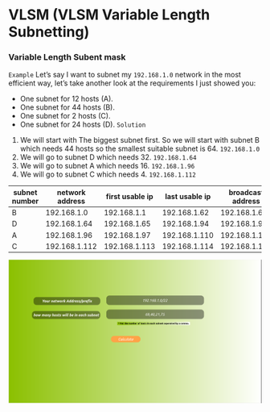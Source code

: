# VLSM (VLSM Variable Length Subnetting)

### Variable Length Subent mask 
`Example`
Let’s say I want to subnet my `192.168.1.0` network in the most efficient way, let’s take another look at the requirements I just showed you:
-   One subnet for 12 hosts (A).
-   One subnet for 44 hosts (B).
-   One subnet for 2 hosts (C).
-   One subnet for 24 hosts (D).
`Solution`
1) We will start with The biggest subnet first.
	So we will start with subnet B which needs 44 hosts so the smallest suitable subnet is 64.
	`192.168.1.0`
2) We will go to subnet D which needs 32.
	`192.168.1.64`
3) We will go to subnet A which needs 16.
	`192.168.1.96`
4) We will go to subnet C which needs 4.
	`192.168.1.112`

subnet number | network address| first usable ip| last usable ip | broadcast address
---|---|---|---|---
B | 192.168.1.0  | 192.168.1.1 | 192.168.1.62|192.168.1.63
D | 192.168.1.64 | 192.168.1.65|192.168.1.94|192.168.1.95
A | 192.168.1.96 | 192.168.1.97|192.168.1.110|192.168.1.111
C | 192.168.1.112| 192.168.1.113|192.168.1.114|192.168.1.115


<img src="https://github.com/yahiamostafa/VLSM/blob/main/Screenshot%20from%202022-11-25%2019-57-22.png" alt="Alt text" title="Screenshot from the The Application">
